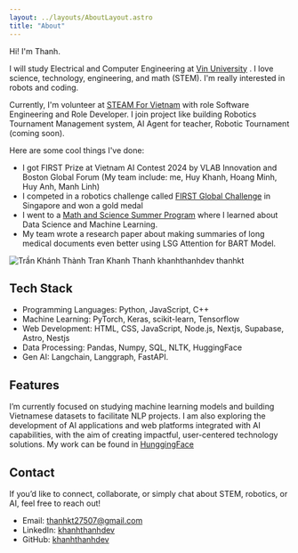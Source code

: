 ```yaml
---
layout: ../layouts/AboutLayout.astro
title: "About"
---
```


Hi! I'm Thanh.

I will study Electrical and Computer Engineering at [Vin University](https://cecs.vinuni.edu.vn/) . I love science, technology, engineering, and math (STEM). I'm really interested in robots and coding.

Currently, I'm volunteer at [STEAM For Vietnam](https://www.steamforvietnam.org/en) with role Software Engineering and Role Developer. I join project like building Robotics Tournament Management system, AI Agent for teacher, Robotic Tournament (coming soon).


Here are some cool things I've done:
- I got FIRST Prize at Vietnam AI Contest 2024 by VLAB Innovation and Boston Global Forum (My team include: me, Huy Khanh, Hoang Minh, Huy Anh, Manh Linh)
- I competed in a robotics challenge called [FIRST Global Challenge](https://first.global/about/) in Singapore and won a gold medal 
- I went to a [Math and Science Summer Program](https://www.masspvn.org/) where I learned about Data Science and Machine Learning. 
- My team wrote a research paper about making summaries of long medical documents even better using LSG Attention for BART Model.



<div>
  <img src="https://ik.imagekit.io/i5sjkdi9y/avt_HxsNdz9Nr?updatedAt=1756002278269" class="sm:w-1/2 mx-auto" alt="Trần Khánh Thành Tran Khanh Thanh khanhthanhdev thanhkt">
</div>

## Tech Stack

- Programming Languages: Python, JavaScript, C++
- Machine Learning: PyTorch, Keras, scikit-learn, Tensorflow
- Web Development: HTML, CSS, JavaScript, Node.js, Nextjs, Supabase, Astro, Nestjs
- Data Processing: Pandas, Numpy, SQL, NLTK, HuggingFace
- Gen AI: Langchain, Langgraph, FastAPI.
## Features

I’m currently focused on studying machine learning models and building Vietnamese datasets to facilitate NLP projects. I am also exploring the development of AI applications and web platforms integrated with AI capabilities, with the aim of creating impactful, user-centered technology solutions.
My work can be found in [HunggingFace](https://huggingface.co/thanhkt)

## Contact
If you’d like to connect, collaborate, or simply chat about STEM, robotics, or AI, feel free to reach out!

- Email: thanhkt27507@gmail.com
- LinkedIn: [khanhthanhdev](https://www.linkedin.com/in/khanhthanhdev/)
- GitHub: [khanhthanhdev](https://www.github.com/khanhthanhdev/)
